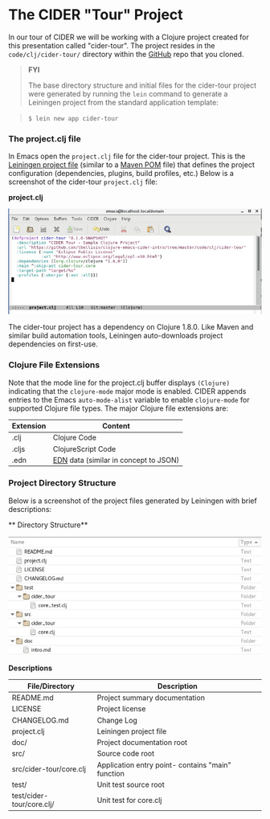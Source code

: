 # The CIDER "Tour" Project

In  our tour of CIDER we will be working with a Clojure project created for this presentation called "cider-tour". The project resides in the `code/clj/cider-tour/` directory within the [GitHub](https://github.com/tbellisiv/clojure-emacs-cider-intro) repo that you cloned.

> **FYI**
>
> The base directory structure and initial files for the cider-tour project were generated by running the `lein` command to generate a Leiningen project from the standard application template:

> `$ lein new app cider-tour`

### The project.clj file

In Emacs open the `project.clj` file for the cider-tour project. This is the [Leiningen project file](https://github.com/technomancy/leiningen/blob/stable/doc/TUTORIAL.md#projectclj) (similar to a [Maven POM](https://maven.apache.org/guides/introduction/introduction-to-the-pom.html) file) that defines the project configuration (dependencies, plugins, build profiles, etc.) Below is a screenshot of the cider-tour `project.clj` file:

**project.clj**  

![project.clj for cider-tour project](images/project_clj.jpg)

The cider-tour project has a dependency on Clojure 1.8.0. Like Maven and similar build automation tools, Leiningen auto-downloads project dependencies on first-use.

### Clojure File Extensions

Note that the mode line for the project.clj buffer displays `(Clojure)` indicating that the `clojure-mode` major mode is enabled. CIDER appends entries to the Emacs `auto-mode-alist` variable to enable `clojure-mode` for supported Clojure file types. The major Clojure file extensions are:

| Extension | Content |
| --- | --- |
| .clj | Clojure Code |
| .cljs | ClojureScript Code |
| .edn | [EDN](https://github.com/edn-format/edn) data (similar in concept to JSON)|

### Project Directory Structure

Below is a screenshot of the project files generated by Leiningen with brief descriptions:

** Directory Structure**

![Project Directory Structure](images/project_dir_tree.jpg)


**Descriptions**

| File/Directory | Description |
| --- | --- |
| README.md | Project summary documentation |
| LICENSE | Project license |
| CHANGELOG.md | Change Log |
| project.clj| Leiningen project file |
| doc/ | Project documentation root |
| src/ | Source code root |
| src/cider-tour/core.clj | Application entry point- contains "main" function |
| test/| Unit test source root |
| test/cider-tour/core.clj/| Unit test for core.clj |







